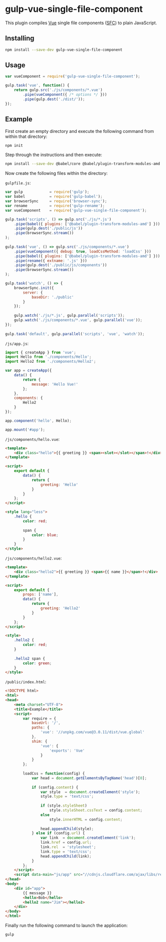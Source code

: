# gulp-vue-single-file-component

This plugin compiles [Vue](https://vuejs.org/) single file components ([SFC](https://v3.vuejs.org/guide/single-file-component.html#single-file-components)) to plain JavaScript.

## Installing

```bash
npm install --save-dev gulp-vue-single-file-component
```

## Usage

```javascript
var vueComponent = require('gulp-vue-single-file-component');

gulp.task('vue', function() {
    return gulp.src('./js/components/*.vue')
        .pipe(vueComponent({ /* options */ }))
        .pipe(gulp.dest('./dist/'));
});
```

## Example

First create an empty directory and execute the following command from within that directory:

```bash
npm init
```

Step through the instructions and then execute:

```bash
npm install --save-dev @babel/core @babel/plugin-transform-modules-amd browser-sync gulp gulp-babel gulp-rename gulp-vue-single-file-component
```

Now create the following files within the directory:

`gulpfile.js`:

```javascript
var gulp            = require('gulp');
var babel           = require('gulp-babel');
var browserSync     = require('browser-sync');
var rename          = require('gulp-rename');
var vueComponent    = require('gulp-vue-single-file-component');

gulp.task('scripts', () => gulp.src('./js/*.js')
    .pipe(babel({ plugins: ['@babel/plugin-transform-modules-amd'] }))
    .pipe(gulp.dest('./public/js'))
    .pipe(browserSync.stream())
);
 
gulp.task('vue', () => gulp.src('./js/components/*.vue')
    .pipe(vueComponent({ debug: true, loadCssMethod: 'loadCss' }))
    .pipe(babel({ plugins: ['@babel/plugin-transform-modules-amd'] }))
    .pipe(rename({ extname: '.js' }))
    .pipe(gulp.dest('./public/js/components'))
    .pipe(browserSync.stream())
);

gulp.task('watch', () => {
    browserSync.init({
        server: {
            baseDir: './public'
        }
    });
 
    gulp.watch('./js/*.js', gulp.parallel('scripts'));
    gulp.watch('./js/components/*.vue', gulp.parallel('vue'));
});
 
gulp.task('default', gulp.parallel('scripts', 'vue', 'watch'));
```

`/js/app.js`:

```javascript
import { createApp } from 'vue';
import Hello from './components/Hello';
import Hello2 from './components/Hello2';

var app = createApp({
    data() {
        return {
            message: 'Hello Vue!'
        };
    },
    components: {
        Hello2
    }
});

app.component('hello', Hello);

app.mount('#app');
```

`/js/components/hello.vue`:

```html
<template>
    <div class="hello">{{ greeting }} <span><slot></slot></span>!</div>
</template>

<script>
    export default {
        data() {
            return {
                greeting: 'Hello'
            }
        }
    };
</script>

<style lang="less">
    .hello {
        color: red;
        
        span {
            color: blue;
        }
    }
</style>
```

`/js/components/hello2.vue`:

```html
<template>
    <div class="hello2">{{ greeting }} <span>{{ name }}</span>!</div>
</template>

<script>
    export default {
        props: ['name'],
        data() {
            return {
                greeting: 'Hello2'
            }
        }
    };
</script>

<style>
    .hello2 {
        color: red;
    }
        
    .hello2 span {
        color: green;
    }
</style>
```

`/public/index.html`:

```html
<!DOCTYPE html>
<html>
<head>
    <meta charset="UTF-8">
    <title>Example</title>
    <script>
        var require = {
            baseUrl: '/',
            paths: {
                'vue': '//unpkg.com/vue@3.0.11/dist/vue.global'
            },
            shim: {
                'vue': {
                    'exports': 'Vue'
                }
            }
        };
        
        loadCss = function(config) {
            var head = document.getElementsByTagName('head')[0];
         
            if (config.content) {
                var style  = document.createElement('style');
                style.type = 'text/css';
                
                if (style.styleSheet)
                    style.styleSheet.cssText = config.content;
                else
                    style.innerHTML = config.content;
         
                head.appendChild(style);
            } else if (config.url) {
                var link  = document.createElement('link');
                link.href = config.url;
                link.rel  = 'stylesheet';
                link.type = 'text/css';
                head.appendChild(link);
            }
        };
    </script>
    <script data-main="js/app" src="//cdnjs.cloudflare.com/ajax/libs/require.js/2.3.6/require.js"></script>
</head>
<body>
    <div id="app">
        {{ message }}
        <hello>Bob</hello>
        <hello2 name="Jim"></hello2>
    </div>
</body>
</html>
```

Finally run the following command to launch the application:

```bash
gulp
```